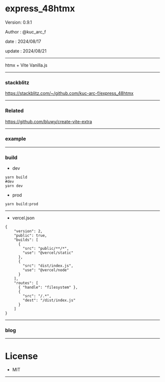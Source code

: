 ﻿# express_48htmx

 Version: 0.9.1

 Author  : @kuc_arc_f

 date   : 2024/08/17
 
 update : 2024/08/21   

***

htmx + Vite Vanilla.js

***
### stackblitz

https://stackblitz.com/~/github.com/kuc-arc-f/express_48htmx

***
### Related

https://github.com/bluwy/create-vite-extra

***
### example


***
### build
* dev
```
yarn build
#dev
yarn dev
```
* prod
```
yarn build:prod
```

***
* vercel.json
```
{
    "version": 2,
    "public": true,
    "builds": [
      {
        "src": "public/**/*",
        "use": "@vercel/static"
      },        
      {
        "src": "dist/index.js",
        "use": "@vercel/node"
      }
    ],
    "routes": [
      { "handle": "filesystem" },
      {
        "src": "/.*",
        "dest": "/dist/index.js"
      }
    ]
}
```
***
### blog


***
# License

* MIT

***

